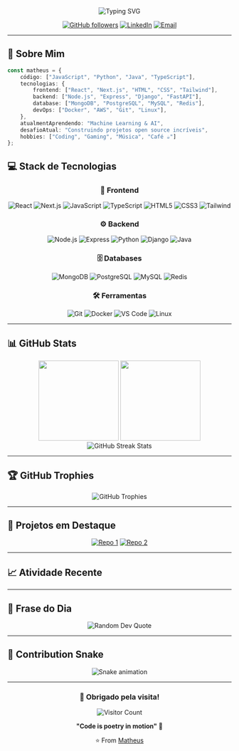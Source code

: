 <div align="center">
  <img src="https://readme-typing-svg.herokuapp.com?font=Fira+Code&size=32&duration=2800&pause=2000&color=A855F7&center=true&vCenter=true&width=940&lines=Ol%C3%A1%2C+eu+sou+o+Matheus!+%F0%9F%91%8B;Desenvolvedor+Full+Stack;Apaixonado+por+Tecnologia+%F0%9F%9A%80" alt="Typing SVG" />
</div>

<div align="center">
  
  [![GitHub followers](https://img.shields.io/github/followers/SEU_USERNAME?style=for-the-badge&logo=github&logoColor=white&labelColor=8b5cf6&color=a855f7)](https://github.com/SEU_USERNAME)
  [![LinkedIn](https://img.shields.io/badge/LinkedIn-Connect-blue?style=for-the-badge&logo=linkedin&logoColor=white&labelColor=0077b5&color=0a66c2)](https://linkedin.com/in/seu-perfil)
  [![Email](https://img.shields.io/badge/Email-Contact-red?style=for-the-badge&logo=gmail&logoColor=white&labelColor=ea4335&color=c5221f)](mailto:seu.email@exemplo.com)
  
</div>

---

## 🚀 Sobre Mim

```typescript
const matheus = {
    código: ["JavaScript", "Python", "Java", "TypeScript"],
    tecnologias: {
        frontend: ["React", "Next.js", "HTML", "CSS", "Tailwind"],
        backend: ["Node.js", "Express", "Django", "FastAPI"],
        database: ["MongoDB", "PostgreSQL", "MySQL", "Redis"],
        devOps: ["Docker", "AWS", "Git", "Linux"],
    },
    atualmentAprendendo: "Machine Learning & AI",
    desafioAtual: "Construindo projetos open source incríveis",
    hobbies: ["Coding", "Gaming", "Música", "Café ☕"]
};
```

## 💻 Stack de Tecnologias

<div align="center">

### 🎨 Frontend
![React](https://img.shields.io/badge/React-20232A?style=for-the-badge&logo=react&logoColor=61DAFB)
![Next.js](https://img.shields.io/badge/Next.js-000000?style=for-the-badge&logo=next.js&logoColor=white)
![JavaScript](https://img.shields.io/badge/JavaScript-F7DF1E?style=for-the-badge&logo=javascript&logoColor=black)
![TypeScript](https://img.shields.io/badge/TypeScript-007ACC?style=for-the-badge&logo=typescript&logoColor=white)
![HTML5](https://img.shields.io/badge/HTML5-E34F26?style=for-the-badge&logo=html5&logoColor=white)
![CSS3](https://img.shields.io/badge/CSS3-1572B6?style=for-the-badge&logo=css3&logoColor=white)
![Tailwind](https://img.shields.io/badge/Tailwind_CSS-38B2AC?style=for-the-badge&logo=tailwind-css&logoColor=white)

### ⚙️ Backend
![Node.js](https://img.shields.io/badge/Node.js-43853D?style=for-the-badge&logo=node.js&logoColor=white)
![Express](https://img.shields.io/badge/Express.js-404D59?style=for-the-badge&logo=express&logoColor=white)
![Python](https://img.shields.io/badge/Python-3776AB?style=for-the-badge&logo=python&logoColor=white)
![Django](https://img.shields.io/badge/Django-092E20?style=for-the-badge&logo=django&logoColor=white)
![Java](https://img.shields.io/badge/Java-ED8B00?style=for-the-badge&logo=openjdk&logoColor=white)

### 🗄️ Databases
![MongoDB](https://img.shields.io/badge/MongoDB-4EA94B?style=for-the-badge&logo=mongodb&logoColor=white)
![PostgreSQL](https://img.shields.io/badge/PostgreSQL-316192?style=for-the-badge&logo=postgresql&logoColor=white)
![MySQL](https://img.shields.io/badge/MySQL-005C84?style=for-the-badge&logo=mysql&logoColor=white)
![Redis](https://img.shields.io/badge/Redis-DC382D?style=for-the-badge&logo=redis&logoColor=white)

### 🛠️ Ferramentas
![Git](https://img.shields.io/badge/Git-F05032?style=for-the-badge&logo=git&logoColor=white)
![Docker](https://img.shields.io/badge/Docker-2496ED?style=for-the-badge&logo=docker&logoColor=white)
![VS Code](https://img.shields.io/badge/VS_Code-007ACC?style=for-the-badge&logo=visual-studio-code&logoColor=white)
![Linux](https://img.shields.io/badge/Linux-FCC624?style=for-the-badge&logo=linux&logoColor=black)

</div>

---

## 📊 GitHub Stats

<div align="center">
  <img height="180em" src="https://github-readme-stats.vercel.app/api?username=SEU_USERNAME&show_icons=true&theme=radical&include_all_commits=true&count_private=true"/>
  <img height="180em" src="https://github-readme-stats.vercel.app/api/top-langs/?username=SEU_USERNAME&layout=compact&langs_count=8&theme=radical"/>
</div>

<div align="center">
  <img src="https://github-readme-streak-stats.herokuapp.com/?user=SEU_USERNAME&theme=radical" alt="GitHub Streak Stats" />
</div>

---

## 🏆 GitHub Trophies

<div align="center">
  <img src="https://github-profile-trophy.vercel.app/?username=SEU_USERNAME&theme=radical&no-frame=false&no-bg=false&margin-w=4&row=1" alt="GitHub Trophies" />
</div>

---

## 🎯 Projetos em Destaque

<div align="center">

[![Repo 1](https://github-readme-stats.vercel.app/api/pin/?username=SEU_USERNAME&repo=NOME_REPO_1&theme=radical)](https://github.com/SEU_USERNAME/NOME_REPO_1)
[![Repo 2](https://github-readme-stats.vercel.app/api/pin/?username=SEU_USERNAME&repo=NOME_REPO_2&theme=radical)](https://github.com/SEU_USERNAME/NOME_REPO_2)

</div>

---

## 📈 Atividade Recente

<!--START_SECTION:activity-->
<!--END_SECTION:activity-->

---

## 💭 Frase do Dia

<div align="center">
  <img src="https://quotes-github-readme.vercel.app/api?type=horizontal&theme=radical" alt="Random Dev Quote"/>
</div>

---

## 🐍 Contribution Snake

<div align="center">
  <img src="https://raw.githubusercontent.com/SEU_USERNAME/SEU_USERNAME/output/github-contribution-grid-snake.svg" alt="Snake animation" />
</div>

---

<div align="center">
  
  ### 💜 Obrigado pela visita!
  
  ![Visitor Count](https://profile-counter.glitch.me/SEU_USERNAME/count.svg)
  
  **"Code is poetry in motion"** 🚀
  
  ⭐ From [Matheus](https://github.com/SEU_USERNAME)
  
</div>
